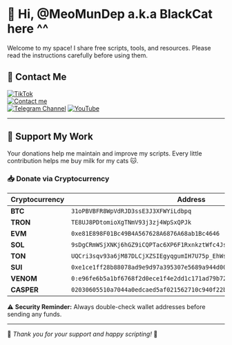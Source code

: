 # 👋 Hi, @MeoMunDep a.k.a BlackCat here ^^

Welcome to my space! I share free scripts, tools, and resources. Please read the instructions carefully before using them.  

## 📲 Contact Me  
[![TikTok](https://img.shields.io/badge/TikTok-%40meomundep-red?style=for-the-badge&logo=tiktok)](https://www.tiktok.com/@meomundep)  
[![Contact me](https://img.shields.io/badge/Telegram-MeoMunDep-blue?style=for-the-badge&logo=telegram)](https://t.me/MeoMunDep)  
[![Telegram Channel](https://img.shields.io/badge/Telegram-KeoAirDropFreeNe-blue?style=for-the-badge&logo=telegram)](https://t.me/keoairdropfreene)
[![YouTube](https://img.shields.io/badge/Youtube-Subscribe-red?style=for-the-badge&logo=youtube)](https://www.youtube.com/@keoairdropfreene)

---

## 💖 Support My Work  
Your donations help me maintain and improve my scripts. Every little contribution helps me buy milk for my cats 🐱.  

### 📥 **Donate via Cryptocurrency**  

| Cryptocurrency | Address |
|---------------|---------|
| **BTC**       | `31oPBVBFR8WpVdRJD3ssE3J3XFWYiLdbpq` |
| **TRON**      | `TE8UJ8PDtomioXgTNmV93j3zj4WpSxQPJk` |
| **EVM**       | `0xe81E898F01Bc49B4A567628A6876A68ab1Bc4646` |
| **SOL**       | `9sDgCRmWSjXNKj6hGZ9iCQPTac6XP6F1RxnkztWfc4Js` |
| **TON**       | `UQCri3sqv93a6jM87DLCjXZSIEgyqgumIH7U75p_EhWszvwy` |
| **SUI**       | `0xe1ce1ff28b88078ad9e9d97a395307e5689a944d00aa2a899fd82c73c531b5b1` |
| **VENOM**     | `0:e96fe6b5a1bf6768f2d0ece1f4e2dd1c171ad79b728aabf53fb3ea983bb9eafe` |
| **CASPER**    | `02030605510a7044a0edcaed5af021562710c940f22bcc533d3f5f120f29cf4b6e21` |

⚠️ **Security Reminder:** Always double-check wallet addresses before sending any funds.

---

🐾 *Thank you for your support and happy scripting!* 🚀
